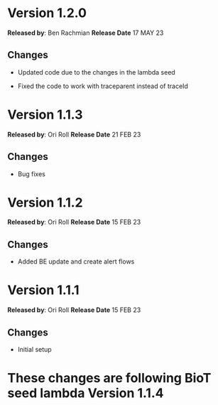 # Version 1.2.0

**Released by**: Ben Rachmian **Release Date** 17 MAY 23

## Changes

- Updated code due to the changes in the lambda seed

- Fixed the code to work with traceparent instead of traceId

# Version 1.1.3

**Released by**: Ori Roll **Release Date** 21 FEB 23

## Changes

- Bug fixes
# Version 1.1.2

**Released by**: Ori Roll **Release Date** 15 FEB 23

## Changes

- Added BE update and create alert flows
# Version 1.1.1

**Released by**: Ori Roll **Release Date** 15 FEB 23

## Changes

- Initial setup

# These changes are following BioT seed lambda Version 1.1.4